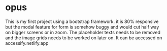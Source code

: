 # opus
This is my first project using a bootstrap framework.
it is 80% responsive but the modal feature for form is somehow buggy and would cut half way on bigger screens or in zoom.
The placeholder texts needs to be removed and the image grids needs to be worked on later on.
It  can be accessed on accessify.netlify.app
